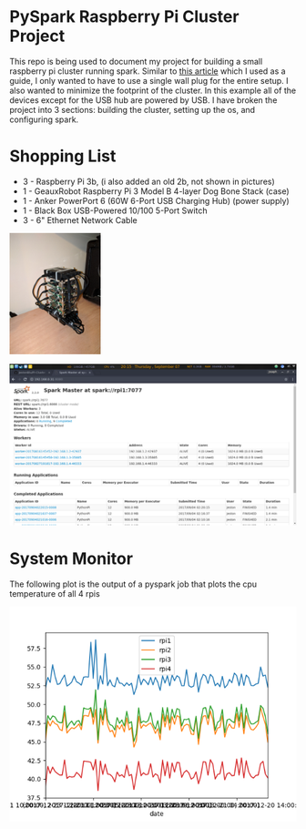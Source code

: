 # PySpark Raspberry Pi Cluster Project

This repo is being used to document my project for building a small raspberry pi cluster running spark. Similar to [this article](http://makezine.com/projects/build-a-compact-4-node-raspberry-pi-cluster/) which I used as a guide, I only wanted to have to use a single wall plug for the entire setup. I also wanted to minimize the footprint of the cluster. In this example all of the devices except for the USB hub are powered by USB. I have broken the project into 3 sections: building the cluster, setting up the os, and configuring spark.

# Shopping List
* 3 - Raspberry Pi 3b, (i also added an old 2b, not shown in pictures)
* 1 - GeauxRobot Raspberry Pi 3 Model B 4-layer Dog Bone Stack (case)
* 1 - Anker PowerPort 6 (60W 6-Port USB Charging Hub) (power supply)
* 1 - Black Box USB-Powered 10/100 5-Port Switch
* 3 - 6" Ethernet Network Cable

<img src="images/img08.jpg" width="160">

![](images/Screenshot.png)

# System Monitor

The following plot is the output of a pyspark job that plots the cpu temperature of all 4 rpis

![](output/cpu.png)
